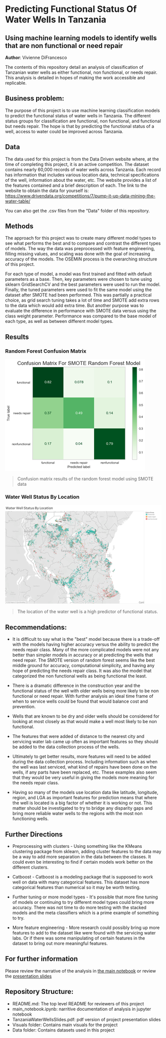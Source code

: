# Predicting Functional Status Of Water Wells In Tanzania
## Using machine learning models to identify wells that are non functional or need repair

**Author**: Vivienne DiFrancesco

The contents of this repository detail an analysis of classification of Tanzanian water wells as either functional, non functional, or needs repair. This analysis is detailed in hopes of making the work accessible and replicable.

## Business problem:

The purpose of this project is to use machine learning classification models to predict the functional status of water wells in Tanzania. The different status groups for classification are functional, non functional, and functional but needs repair. The hope is that by predicting the functional status of a well, access to water could be improved across Tanzania.

## Data
The data used for this project is from the Data Driven website where, at the time of completing this project, it is an active competition. The dataset contains nearly 60,000 records of water wells across Tanzania. Each record has information that includes various location data, technical specifications of the well, information about the water, etc. The website provides a list of the features contained and a brief description of each. The link to the website to obtain the data for yourself is: https://www.drivendata.org/competitions/7/pump-it-up-data-mining-the-water-table/

You can also get the .csv files from the "Data" folder of this repository.


## Methods
The approach for this project was to create many different model types to see what performs the best and to compare and contrast the different types of models. The way the data was preprocessed with feature engineering, filling missing values, and scaling was done with the goal of increasing accuracy of the models. The OSEMiN process is the overarching structure of this project. 

For each type of model, a model was first trained and fitted with default parameters as a base. Then, key parameters were chosen to tune using sklearn GridSearchCV and the best parameters were used to run the model. Finally, the tuned parameters were used to fit the same model using the dataset after SMOTE had been performed. This was partially a practical choice, as grid search tuning takes a lot of time and SMOTE add extra rows to the data which would add extra time. But another purpose was to evaluate the difference in performance with SMOTE data versus using the class weight parameter. Performance was compared to the base model of each type, as well as between different model types.

## Results

### Random Forest Confusion Matrix
![confusionmatrix](https://raw.githubusercontent.com/AnyOldRandomNameWillDOo/Module-3-Final-Project/master/Visuals/ConfustionMatrixRandomForest.png)
> Confusion matrix results of the random forest model using SMOTE data

### Water Well Status By Location
![location](https://raw.githubusercontent.com/AnyOldRandomNameWillDOo/Module-3-Final-Project/master/Visuals/WaterWellStatusByLocation.png)
> The location of the water well is a high predictor of functional status.


## Recommendations:

- It is difficult to say what is the "best" model because there is a trade-off with the models having higher accuracy versus the ability to predict the needs repair class. Many of the more complicated models were not any better than simpler models in accuracy or at predicting the wells that need repair. The SMOTE version of random forest seems like the best middle ground for accuracy, computational simplicity, and having any hope of predicting the needs repair class. It was also the model that categorized the non functional wells as being functional the least.

- There is a dramatic difference in the construction year and the functional status of the well with older wells being more likely to be non functional or need repair. With further analysis an ideal time frame of when to service wells could be found that would balance cost and prevention.

- Wells that are known to be dry and older wells should be considered for looking at most closely as that would make a well most likely to be non functional.

- The features that were added of distance to the nearest city and servicing water lab came up often as important features so they should be added to the data collection process of the wells.

- Ultimately to get better results, more features will need to be added during the data collection process. Including information such as when the well was last serviced, what kind of repairs have been done on the wells, if any parts have been replaced, etc. These examples also seem that they would be very useful in giving the models more meaning for the needs repair class.

- Having so many of the models use location data like latitude, longitude, region, and LGA as important features for prediction means that where the well is located is a big factor of whether it is working or not. This matter should be investigated to try to bridge any disparity gaps and bring more reliable water wells to the regions with the most non functioning wells.

## Further Directions

- Preprocessing with clusters - Using something like the KMeans clustering package from sklearn, adding cluster features to the data may be a way to add more separation in the data between the classes. It could even be interesting to find if certain models work better on the different clusters.

- Catboost - Catboost is a modeling package that is supposed to work well on data with many categorical features. This dataset has more categorical features than numerical so it may be worth testing.

- Further tuning or more model types - It's possible that more fine tuning of models or continuing to try different model types could bring more accuracy. There was not time to do more testing with the stacked models and the meta classifiers which is a prime example of something to try.

- More feature engineering - More research could possibly bring up more features to add to the dataset like were found with the servicing water labs. Or if there was some manipulating of certain features in the dataset to bring out more meaningful features.


## For further information
Please review the narrative of the analysis in [the main notebook](./main_notebook.ipynb) or review the [presentation slides](./TanzaniaWaterWellsSlides.pdf)

## Repository Structure:

- README.md: The top level README for reviewers of this project
- main_notebook.ipynb: narritive documentation of analysis in jupyter notebook
- TanzaniaWaterWellsSlides.pdf: pdf version of project presentation slides
- Visuals folder: Contains main visuals for the project
- Data folder: Contains datasets used in this project

